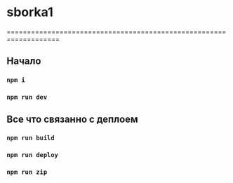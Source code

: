 # sborka1

===================================================================

## Начало

### `npm i`

### `npm run dev`

## Все что связанно с деплоем

### `npm run build`

### `npm run deploy`

### `npm run zip`